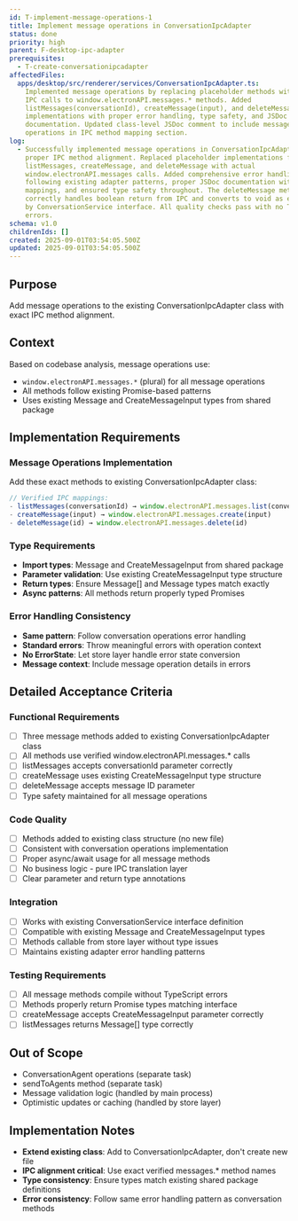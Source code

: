 ```yaml
---
id: T-implement-message-operations-1
title: Implement message operations in ConversationIpcAdapter
status: done
priority: high
parent: F-desktop-ipc-adapter
prerequisites:
  - T-create-conversationipcadapter
affectedFiles:
  apps/desktop/src/renderer/services/ConversationIpcAdapter.ts:
    Implemented message operations by replacing placeholder methods with actual
    IPC calls to window.electronAPI.messages.* methods. Added
    listMessages(conversationId), createMessage(input), and deleteMessage(id)
    implementations with proper error handling, type safety, and JSDoc
    documentation. Updated class-level JSDoc comment to include message
    operations in IPC method mapping section.
log:
  - Successfully implemented message operations in ConversationIpcAdapter with
    proper IPC method alignment. Replaced placeholder implementations for
    listMessages, createMessage, and deleteMessage with actual
    window.electronAPI.messages calls. Added comprehensive error handling
    following existing adapter patterns, proper JSDoc documentation with IPC
    mappings, and ensured type safety throughout. The deleteMessage method
    correctly handles boolean return from IPC and converts to void as expected
    by ConversationService interface. All quality checks pass with no TypeScript
    errors.
schema: v1.0
childrenIds: []
created: 2025-09-01T03:54:05.500Z
updated: 2025-09-01T03:54:05.500Z
---
```


## Purpose

Add message operations to the existing ConversationIpcAdapter class with exact IPC method alignment.

## Context

Based on codebase analysis, message operations use:

- `window.electronAPI.messages.*` (plural) for all message operations
- All methods follow existing Promise-based patterns
- Uses existing Message and CreateMessageInput types from shared package

## Implementation Requirements

### Message Operations Implementation

Add these exact methods to existing ConversationIpcAdapter class:

```typescript
// Verified IPC mappings:
- listMessages(conversationId) → window.electronAPI.messages.list(conversationId)
- createMessage(input) → window.electronAPI.messages.create(input)
- deleteMessage(id) → window.electronAPI.messages.delete(id)
```

### Type Requirements

- **Import types**: Message and CreateMessageInput from shared package
- **Parameter validation**: Use existing CreateMessageInput type structure
- **Return types**: Ensure Message[] and Message types match exactly
- **Async patterns**: All methods return properly typed Promises

### Error Handling Consistency

- **Same pattern**: Follow conversation operations error handling
- **Standard errors**: Throw meaningful errors with operation context
- **No ErrorState**: Let store layer handle error state conversion
- **Message context**: Include message operation details in errors

## Detailed Acceptance Criteria

### Functional Requirements

- [ ] Three message methods added to existing ConversationIpcAdapter class
- [ ] All methods use verified window.electronAPI.messages.\* calls
- [ ] listMessages accepts conversationId parameter correctly
- [ ] createMessage uses existing CreateMessageInput type structure
- [ ] deleteMessage accepts message ID parameter
- [ ] Type safety maintained for all message operations

### Code Quality

- [ ] Methods added to existing class structure (no new file)
- [ ] Consistent with conversation operations implementation
- [ ] Proper async/await usage for all message methods
- [ ] No business logic - pure IPC translation layer
- [ ] Clear parameter and return type annotations

### Integration

- [ ] Works with existing ConversationService interface definition
- [ ] Compatible with existing Message and CreateMessageInput types
- [ ] Methods callable from store layer without type issues
- [ ] Maintains existing adapter error handling patterns

### Testing Requirements

- [ ] All message methods compile without TypeScript errors
- [ ] Methods properly return Promise types matching interface
- [ ] createMessage accepts CreateMessageInput parameter correctly
- [ ] listMessages returns Message[] type correctly

## Out of Scope

- ConversationAgent operations (separate task)
- sendToAgents method (separate task)
- Message validation logic (handled by main process)
- Optimistic updates or caching (handled by store layer)

## Implementation Notes

- **Extend existing class**: Add to ConversationIpcAdapter, don't create new file
- **IPC alignment critical**: Use exact verified messages.\* method names
- **Type consistency**: Ensure types match existing shared package definitions
- **Error consistency**: Follow same error handling pattern as conversation methods
